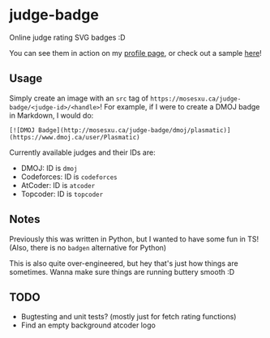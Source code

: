 # judge-badge

Online judge rating SVG badges :D

You can see them in action on my [profile page](https://github.com/plasmatic1), or check out a sample [here](https://mosesxu.ca/judge-badge/)!

## Usage

Simply create an image with an `src` tag of `https://mosesxu.ca/judge-badge/<judge-id>/<handle>`! For example, if I were to create a DMOJ badge in Markdown, I would do:

```
[![DMOJ Badge](http://mosesxu.ca/judge-badge/dmoj/plasmatic)](https://www.dmoj.ca/user/Plasmatic)
```

Currently available judges and their IDs are:

* DMOJ: ID is `dmoj`
* Codeforces: ID is `codeforces`
* AtCoder: ID is `atcoder`
* Topcoder: ID is `topcoder`

## Notes

Previously this was written in Python, but I wanted to have some fun in TS! (Also, there is no `badgen` alternative for Python)

This is also quite over-engineered, but hey that's just how things are sometimes.  Wanna make sure things are running buttery smooth :D

## TODO

* Bugtesting and unit tests? (mostly just for fetch rating functions)
* Find an empty background atcoder logo
